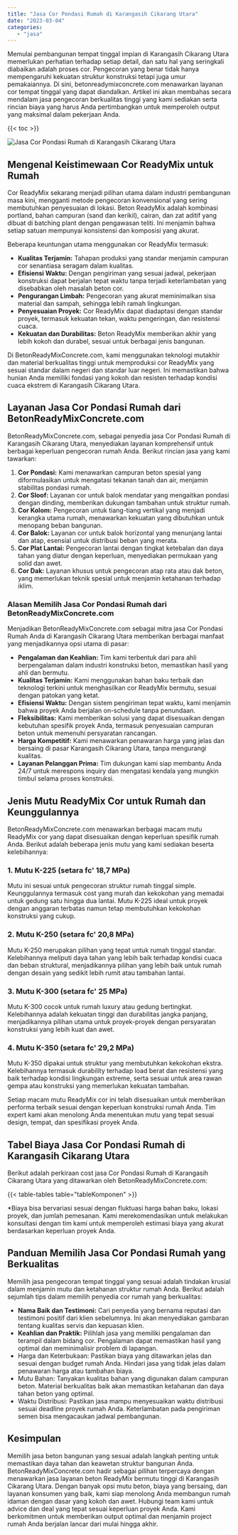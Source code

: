 ```yaml
---
title: "Jasa Cor Pondasi Rumah di Karangasih Cikarang Utara"
date: "2023-03-04"
categories: 
   - "jasa"
---
```


Memulai pembangunan tempat tinggal impian di Karangasih Cikarang Utara memerlukan perhatian terhadap setiap detail, dan satu hal yang seringkali diabaikan adalah proses cor. Pengecoran yang benar tidak hanya mempengaruhi kekuatan struktur konstruksi tetapi juga umur pemakaiannya. Di sini, betonreadymixconcrete.com menawarkan layanan cor tempat tinggal yang dapat diandalkan. Artikel ini akan membahas secara mendalam jasa pengecoran berkualitas tinggi yang kami sediakan serta rincian biaya yang harus Anda pertimbangkan untuk memperoleh output yang maksimal dalam pekerjaan Anda.

{{< toc >}}

![Jasa Cor Pondasi Rumah di Karangasih Cikarang Utara](https://betoncor8.github.io/cor/harga-beton-readymix-concrete%20(13).png)

## Mengenal Keistimewaan Cor ReadyMix untuk Rumah

Cor ReadyMix sekarang menjadi pilihan utama dalam industri pembangunan masa kini, mengganti metode pengecoran konvensional yang sering membutuhkan penyesuaian di lokasi. Beton ReadyMix adalah kombinasi portland, bahan campuran (sand dan kerikil), cairan, dan zat aditif yang dibuat di batching plant dengan pengawasan teliti. Ini menjamin bahwa setiap satuan mempunyai konsistensi dan komposisi yang akurat.

Beberapa keuntungan utama menggunakan cor ReadyMix termasuk:

- **Kualitas Terjamin:** Tahapan produksi yang standar menjamin campuran cor senantiasa seragam dalam kualitas.
- **Efisiensi Waktu:** Dengan pengiriman yang sesuai jadwal, pekerjaan konstruksi dapat berjalan tepat waktu tanpa terjadi keterlambatan yang disebabkan oleh masalah beton cor.
- **Pengurangan Limbah:** Pengecoran yang akurat meminimalkan sisa material dan sampah, sehingga lebih ramah lingkungan.
- **Penyesuaian Proyek:** Cor ReadyMix dapat diadaptasi dengan standar proyek, termasuk kekuatan tekan, waktu pengeringan, dan resistensi cuaca.
- **Kekuatan dan Durabilitas:** Beton ReadyMix memberikan akhir yang lebih kokoh dan durabel, sesuai untuk berbagai jenis bangunan.

Di BetonReadyMixConcrete.com, kami menggunakan teknologi mutakhir dan material berkualitas tinggi untuk memproduksi cor ReadyMix yang sesuai standar dalam negeri dan standar luar negeri. Ini memastikan bahwa hunian Anda memiliki fondasi yang kokoh dan resisten terhadap kondisi cuaca ekstrem di Karangasih Cikarang Utara.

## Layanan Jasa Cor Pondasi Rumah dari BetonReadyMixConcrete.com

BetonReadyMixConcrete.com, sebagai penyedia jasa Cor Pondasi Rumah di Karangasih Cikarang Utara, menyediakan layanan komprehensif untuk berbagai keperluan pengecoran rumah Anda. Berikut rincian jasa yang kami tawarkan:

1. **Cor Pondasi:** Kami menawarkan campuran beton spesial yang diformulasikan untuk mengatasi tekanan tanah dan air, menjamin stabilitas pondasi rumah.
2. **Cor Sloof:** Layanan cor untuk balok mendatar yang mengaitkan pondasi dengan dinding, memberikan dukungan tambahan untuk struktur rumah.
3. **Cor Kolom:** Pengecoran untuk tiang-tiang vertikal yang menjadi kerangka utama rumah, menawarkan kekuatan yang dibutuhkan untuk menopang beban bangunan.
4. **Cor Balok:** Layanan cor untuk balok horizontal yang menunjang lantai dan atap, esensial untuk distribusi beban yang merata.
5. **Cor Plat Lantai:** Pengecoran lantai dengan tingkat ketebalan dan daya tahan yang diatur dengan keperluan, menyediakan permukaan yang solid dan awet.
6. **Cor Dak:** Layanan khusus untuk pengecoran atap rata atau dak beton, yang memerlukan teknik spesial untuk menjamin ketahanan terhadap iklim.

### Alasan Memilih Jasa Cor Pondasi Rumah dari BetonReadyMixConcrete.com

Menjadikan BetonReadyMixConcrete.com sebagai mitra jasa Cor Pondasi Rumah Anda di Karangasih Cikarang Utara memberikan berbagai manfaat yang menjadikannya opsi utama di pasar:

- **Pengalaman dan Keahlian:** Tim kami terbentuk dari para ahli berpengalaman dalam industri konstruksi beton, memastikan hasil yang ahli dan bermutu.
- **Kualitas Terjamin:** Kami menggunakan bahan baku terbaik dan teknologi terkini untuk menghasilkan cor ReadyMix bermutu, sesuai dengan patokan yang ketat.
- **Efisiensi Waktu:** Dengan sistem pengiriman tepat waktu, kami menjamin bahwa proyek Anda berjalan on-schedule tanpa penundaan.
- **Fleksibilitas:** Kami memberikan solusi yang dapat disesuaikan dengan kebutuhan spesifik proyek Anda, termasuk penyesuaian campuran beton untuk memenuhi persyaratan rancangan.
- **Harga Kompetitif:** Kami menawarkan penawaran harga yang jelas dan bersaing di pasar Karangasih Cikarang Utara, tanpa mengurangi kualitas.
- **Layanan Pelanggan Prima:** Tim dukungan kami siap membantu Anda 24/7 untuk merespons inquiry dan mengatasi kendala yang mungkin timbul selama proses konstruksi.

## Jenis Mutu ReadyMix Cor untuk Rumah dan Keunggulannya

BetonReadyMixConcrete.com menawarkan berbagai macam mutu ReadyMix cor yang dapat disesuaikan dengan keperluan spesifik rumah Anda. Berikut adalah beberapa jenis mutu yang kami sediakan beserta kelebihannya:

### 1\. Mutu K-225 (setara fc' 18,7 MPa)

Mutu ini sesuai untuk pengecoran struktur rumah tinggal simple. Keunggulannya termasuk cost yang murah dan kekokohan yang memadai untuk gedung satu hingga dua lantai. Mutu K-225 ideal untuk proyek dengan anggaran terbatas namun tetap membutuhkan kekokohan konstruksi yang cukup.

### 2\. Mutu K-250 (setara fc' 20,8 MPa)

Mutu K-250 merupakan pilihan yang tepat untuk rumah tinggal standar. Kelebihannya meliputi daya tahan yang lebih baik terhadap kondisi cuaca dan beban struktural, menjadikannya pilihan yang lebih baik untuk rumah dengan desain yang sedikit lebih rumit atau tambahan lantai.

### 3\. Mutu K-300 (setara fc' 25 MPa)

Mutu K-300 cocok untuk rumah luxury atau gedung bertingkat. Kelebihannya adalah kekuatan tinggi dan durabilitas jangka panjang, menjadikannya pilihan utama untuk proyek-proyek dengan persyaratan konstruksi yang lebih kuat dan awet.

### 4\. Mutu K-350 (setara fc' 29,2 MPa)

Mutu K-350 dipakai untuk struktur yang membutuhkan kekokohan ekstra. Kelebihannya termasuk durability terhadap load berat dan resistensi yang baik terhadap kondisi lingkungan extreme, serta sesuai untuk area rawan gempa atau konstruksi yang memerlukan kekuatan tambahan.

Setiap macam mutu ReadyMix cor ini telah disesuaikan untuk memberikan performa terbaik sesuai dengan keperluan konstruksi rumah Anda. Tim expert kami akan menolong Anda menentukan mutu yang tepat sesuai design, tempat, dan spesifikasi proyek Anda.

## Tabel Biaya Jasa Cor Pondasi Rumah di Karangasih Cikarang Utara

Berikut adalah perkiraan cost jasa Cor Pondasi Rumah di Karangasih Cikarang Utara yang ditawarkan oleh BetonReadyMixConcrete.com:

{{< table-tables table="tableKomponen" >}}

\*Biaya bisa bervariasi sesuai dengan fluktuasi harga bahan baku, lokasi proyek, dan jumlah pemesanan. Kami merekomendasikan untuk melakukan konsultasi dengan tim kami untuk memperoleh estimasi biaya yang akurat berdasarkan keperluan proyek Anda.

## Panduan Memilih Jasa Cor Pondasi Rumah yang Berkualitas

Memilih jasa pengecoran tempat tinggal yang sesuai adalah tindakan krusial dalam menjamin mutu dan ketahanan struktur rumah Anda. Berikut adalah sejumlah tips dalam memilih penyedia cor rumah yang berkualitas:

- **Nama Baik dan Testimoni:** Cari penyedia yang bernama reputasi dan testimoni positif dari klien sebelumnya. Ini akan menyediakan gambaran tentang kualitas servis dan kepuasan klien.
- **Keahlian dan Praktik:** Pilihlah jasa yang memiliki pengalaman dan terampil dalam bidang cor. Pengalaman dapat memastikan hasil yang optimal dan meminimalisir problem di lapangan.
- Harga dan Keterbukaan: Pastikan biaya yang ditawarkan jelas dan sesuai dengan budget rumah Anda. Hindari jasa yang tidak jelas dalam penawaran harga atau tambahan biaya.
- Mutu Bahan: Tanyakan kualitas bahan yang digunakan dalam campuran beton. Material berkualitas baik akan memastikan ketahanan dan daya tahan beton yang optimal.
- Waktu Distribusi: Pastikan jasa mampu menyesuaikan waktu distribusi sesuai deadline proyek rumah Anda. Keterlambatan pada pengiriman semen bisa mengacaukan jadwal pembangunan.

## Kesimpulan

Memilih jasa beton bangunan yang sesuai adalah langkah penting untuk memastikan daya tahan dan keawetan struktur bangunan Anda. BetonReadyMixConcrete.com hadir sebagai pilihan terpercaya dengan menawarkan jasa layanan beton ReadyMix bermutu tinggi di Karangasih Cikarang Utara. Dengan banyak opsi mutu beton, biaya yang bersaing, dan layanan konsumen yang baik, kami siap menolong Anda membangun rumah idaman dengan dasar yang kokoh dan awet. Hubungi team kami untuk advice dan deal yang tepat sesuai keperluan proyek Anda. Kami berkomitmen untuk memberikan output optimal dan menjamin project rumah Anda berjalan lancar dari mulai hingga akhir.
